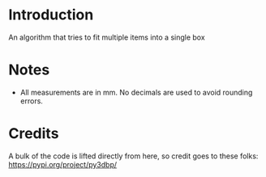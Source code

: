 # Introduction

An algorithm that tries to fit multiple items into a single box


# Notes

- All measurements are in mm. No decimals are used to avoid rounding errors.

# Credits

A bulk of the code is lifted directly from here, so credit goes to these folks:
https://pypi.org/project/py3dbp/

